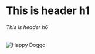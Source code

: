# This is header h1
###### This is header h6

![Happy Doggo](https://preview.redd.it/m2uvb3fb5rq51.jpg?width=960&crop=smart&auto=webp&s=8f3124a386826c65247a79b3b213a05c6e46dc9c)
